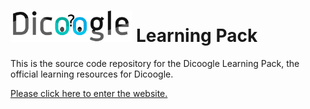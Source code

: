 # <img src="images/dicoogle-lp-logo.png" height="50"/> Learning Pack

This is the source code repository for the Dicoogle Learning Pack, the official learning resources for Dicoogle.

[Please click here to enter the website.](https://Enet4.github.io/dicoogle-learning-pack/)
